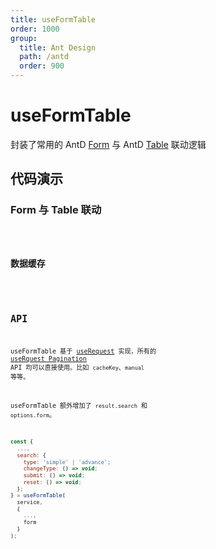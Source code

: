 ```yaml
---
title: useFormTable
order: 1000
group:
  title: Ant Design
  path: /antd
  order: 900
---
```


# useFormTable

封装了常用的 AntD [Form](https://ant.design/components/form-cn/) 与 AntD [Table](https://ant.design/components/table-cn/) 联动逻辑

## 代码演示

### Form 与 Table 联动

<code src="./demo/demo3.tsx" />

### 数据缓存

<code src="./demo/demo4.tsx" />

## API

useFormTable 基于 [useRequest](/zh-CN/async) 实现，所有的 [useRquest Pagination](/zh-CN/async?anchor=pagination#api-1) API 均可以直接使用。比如 `cacheKey`、`manual` 等等。

useFormTable 额外增加了 `result.search` 和 `options.form`。

```javascript
const {
  ...,
  search: {
    type: 'simple' | 'advance';
    changeType: () => void;
    submit: () => void;
    reset: () => void;
  };
} = useFormTable(
  service,
  {
    ...,
    form
  }
);
```